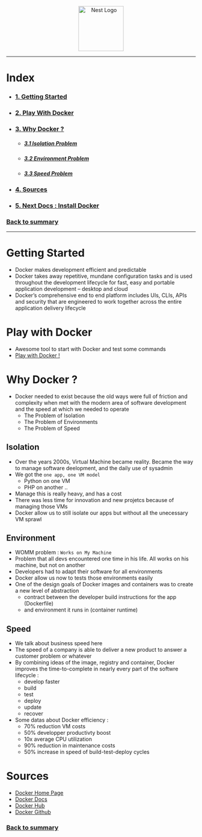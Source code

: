 <p align="center">
  <a href="https://docs.docker.com" target="blank"><img src="https://cdn.worldvectorlogo.com/logos/docker.svg" width="120" alt="Nest Logo" /></a>
</p>

***

# Index
- ### [1. Getting Started](#getting-started)
- ### [2. Play With Docker](#play-with-docker)
- ### [3. Why Docker ?](#why-docker-?)
  - ##### [3.1 Isolation Problem](#isolation)
  - ##### [3.2 Environment Problem](#environment)
  - ##### [3.3 Speed Problem](#speed)
- ### [4. Sources](#sources)
- ### [5. Next Docs : Install Docker](1-install-docker.md)
### [Back to summary](../Summary.md)

***

# Getting Started
- Docker makes development efficient and predictable
- Docker takes away repetitive, mundane configuration tasks and is used throughout the development lifecycle for fast, easy and portable application development – desktop and cloud
- Docker’s comprehensive end to end platform includes UIs, CLIs, APIs and security that are engineered to work together across the entire application delivery lifecycle

# Play with Docker

- Awesome tool to start with Docker and test some commands
- <a href="https://labs.play-with-docker.com" target="_blank">Play with Docker !</a>

# Why Docker ?
- Docker needed to exist because the old ways were full of friction and complexity when met with the modern area of software development and the speed at which we needed to operate
    - The Problem of Isolation
    - The Problem of Environments
    - The Problem of Speed

## Isolation
- Over the years 2000s, Virtual Machine became reality. Became the way to manage software deelopment, and the daily use of sysadmin
- We got the `one app, one VM model`
    - Python on one VM
    - PHP on another ..
- Manage this is really heavy, and has a cost
- There was less time for innovation and new projetcs because of managing those VMs
- Docker allow us to still isolate our apps but without all the unecessary VM sprawl

## Environment
- WOMM problem : `Works on My Machine`
- Problem that all devs encountered one time in his life. All works on his machine, but not on another
- Developers had to adapt their software for all environments
- Docker allow us now to tests those environments easily
- One of the design goals of Docker images and containers was to create a new level of abstraction
    - contract between the developer build instructions for the app (Dockerfile)
    - and environment it runs in (container runtime)

## Speed
- We talk about business speed here
- The speed of a company is able to deliver a new product to answer a customer problem or whatever
- By combining ideas of the image, registry and container, Docker improves the time-to-complete in nearly every part of the softwre lifecycle :
    - develop faster
    - build
    - test
    - deploy
    - update
    - recover
- Some datas about Docker efficiency :
    - 70% reduction VM costs
    - 50% developper productivty boost
    - 10x average CPU utilization
    - 90% reduction in maintenance costs
    - 50% increase in speed of build-test-deploy cycles

# Sources

- <a href="https://www.docker.com" target="_blank">Docker Home Page</a>
- <a href="https://docs.docker.com" target="_blank">Docker Docs</a>
- <a href="https://hub.docker.com" target="_blank">Docker Hub</a>
- <a href="https://github.com/docker" target="_blank">Docker Github</a>

### [Back to summary](../Summary.md)